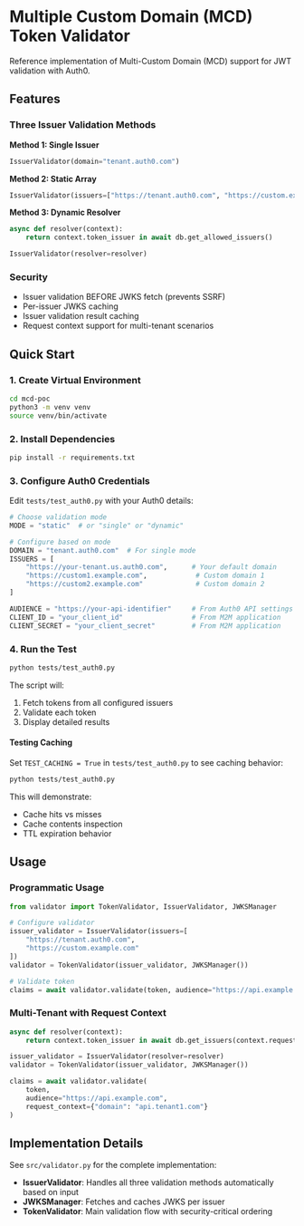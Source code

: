 # Multiple Custom Domain (MCD) Token Validator

Reference implementation of Multi-Custom Domain (MCD) support for JWT validation with Auth0.

## Features

### Three Issuer Validation Methods

**Method 1: Single Issuer**
```python
IssuerValidator(domain="tenant.auth0.com")
```

**Method 2: Static Array**
```python
IssuerValidator(issuers=["https://tenant.auth0.com", "https://custom.example.com"])
```

**Method 3: Dynamic Resolver**
```python
async def resolver(context):
    return context.token_issuer in await db.get_allowed_issuers()

IssuerValidator(resolver=resolver)
```

### Security

- Issuer validation BEFORE JWKS fetch (prevents SSRF)
- Per-issuer JWKS caching
- Issuer validation result caching
- Request context support for multi-tenant scenarios

## Quick Start

### 1. Create Virtual Environment

```bash
cd mcd-poc
python3 -m venv venv
source venv/bin/activate 
```

### 2. Install Dependencies

```bash
pip install -r requirements.txt
```

### 3. Configure Auth0 Credentials

Edit `tests/test_auth0.py` with your Auth0 details:

```python
# Choose validation mode
MODE = "static"  # or "single" or "dynamic"

# Configure based on mode
DOMAIN = "tenant.auth0.com"  # For single mode
ISSUERS = [
    "https://your-tenant.us.auth0.com",      # Your default domain
    "https://custom1.example.com",            # Custom domain 1
    "https://custom2.example.com"             # Custom domain 2
]

AUDIENCE = "https://your-api-identifier"     # From Auth0 API settings
CLIENT_ID = "your_client_id"                 # From M2M application
CLIENT_SECRET = "your_client_secret"         # From M2M application
```

### 4. Run the Test

```bash
python tests/test_auth0.py
```

The script will:
1. Fetch tokens from all configured issuers
2. Validate each token
3. Display detailed results

#### Testing Caching

Set `TEST_CACHING = True` in `tests/test_auth0.py` to see caching behavior:

```bash
python tests/test_auth0.py
```

This will demonstrate:
- Cache hits vs misses
- Cache contents inspection
- TTL expiration behavior

## Usage

### Programmatic Usage

```python
from validator import TokenValidator, IssuerValidator, JWKSManager

# Configure validator
issuer_validator = IssuerValidator(issuers=[
    "https://tenant.auth0.com",
    "https://custom.example.com"
])
validator = TokenValidator(issuer_validator, JWKSManager())

# Validate token
claims = await validator.validate(token, audience="https://api.example.com")
```

### Multi-Tenant with Request Context

```python
async def resolver(context):
    return context.token_issuer in await db.get_issuers(context.request_domain)

issuer_validator = IssuerValidator(resolver=resolver)
validator = TokenValidator(issuer_validator, JWKSManager())

claims = await validator.validate(
    token, 
    audience="https://api.example.com",
    request_context={"domain": "api.tenant1.com"}
)
```

## Implementation Details

See `src/validator.py` for the complete implementation:
- **IssuerValidator**: Handles all three validation methods automatically based on input
- **JWKSManager**: Fetches and caches JWKS per issuer
- **TokenValidator**: Main validation flow with security-critical ordering

